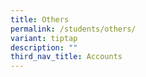 ```yaml
---
title: Others
permalink: /students/others/
variant: tiptap
description: ""
third_nav_title: Accounts
---
```

